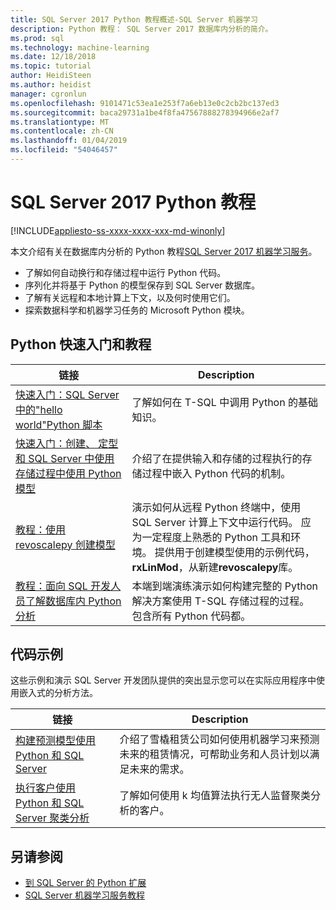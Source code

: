 ```yaml
---
title: SQL Server 2017 Python 教程概述-SQL Server 机器学习
description: Python 教程： SQL Server 2017 数据库内分析的简介。
ms.prod: sql
ms.technology: machine-learning
ms.date: 12/18/2018
ms.topic: tutorial
author: HeidiSteen
ms.author: heidist
manager: cgronlun
ms.openlocfilehash: 9101471c53ea1e253f7a6eb13e0c2cb2bc137ed3
ms.sourcegitcommit: baca29731a1be4f8fa47567888278394966e2af7
ms.translationtype: MT
ms.contentlocale: zh-CN
ms.lasthandoff: 01/04/2019
ms.locfileid: "54046457"
---
```

# <a name="sql-server-2017-python-tutorials"></a>SQL Server 2017 Python 教程
[!INCLUDE[appliesto-ss-xxxx-xxxx-xxx-md-winonly](../../includes/appliesto-ss-xxxx-xxxx-xxx-md-winonly.md)]

本文介绍有关在数据库内分析的 Python 教程[SQL Server 2017 机器学习服务](../install/sql-machine-learning-services-windows-install.md)。 

+ 了解如何自动换行和存储过程中运行 Python 代码。
+ 序列化并将基于 Python 的模型保存到 SQL Server 数据库。
+ 了解有关远程和本地计算上下文，以及何时使用它们。
+ 探索数据科学和机器学习任务的 Microsoft Python 模块。

<a name="bkmk_pythontutorials"></a>

## <a name="python-quickstarts-and-tutorials"></a>Python 快速入门和教程

| 链接 | Description |
|------|-------------|
| [快速入门：SQL Server 中的"hello world"Python 脚本](quickstart-r-run-using-tsql.md) | 了解如何在 T-SQL 中调用 Python 的基础知识。 |
| [快速入门：创建、 定型和 SQL Server 中使用存储过程中使用 Python 模型](quickstart-python-train-score-in-tsql.md) | 介绍了在提供输入和存储的过程执行的存储过程中嵌入 Python 代码的机制。 |
| [教程：使用 revoscalepy 创建模型](use-python-revoscalepy-to-create-model.md) | 演示如何从远程 Python 终端中，使用 SQL Server 计算上下文中运行代码。 应为一定程度上熟悉的 Python 工具和环境。 提供用于创建模型使用的示例代码， **rxLinMod**，从新建**revoscalepy**库。 |
| [教程：面向 SQL 开发人员了解数据库内 Python 分析](sqldev-in-database-python-for-sql-developers.md) | 本端到端演练演示如何构建完整的 Python 解决方案使用 T-SQL 存储过程的过程。 包含所有 Python 代码都。|

<a name ="bkmk_samples"></a>

## <a name="code-samples"></a>代码示例

这些示例和演示 SQL Server 开发团队提供的突出显示您可以在实际应用程序中使用嵌入式的分析方法。

| 链接 | Description |
|------|-------------|
| [构建预测模型使用 Python 和 SQL Server](https://microsoft.github.io/sql-ml-tutorials/python/rentalprediction/) | 介绍了雪橇租赁公司如何使用机器学习来预测未来的租赁情况，可帮助业务和人员计划以满足未来的需求。 |
| [执行客户使用 Python 和 SQL Server 聚类分析](https://microsoft.github.io/sql-ml-tutorials/python/customerclustering/) | 了解如何使用 k 均值算法执行无人监督聚类分析的客户。 |

## <a name="see-also"></a>另请参阅

+ [到 SQL Server 的 Python 扩展](../concepts/extension-python.md)
+ [SQL Server 机器学习服务教程](machine-learning-services-tutorials.md)
